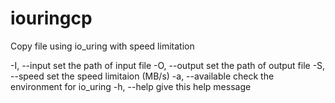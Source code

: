 # iouringcp
Copy file using io_uring with speed limitation

-I,   --input      set the path of input file
-O,   --output     set the path of output file
-S,   --speed      set the speed limitaion (MB/s)
-a,   --available  check the environment for io_uring
-h,   --help       give this help message
